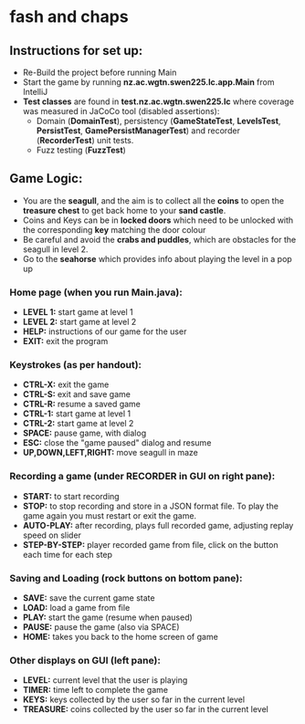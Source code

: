 # fash and chaps


## Instructions for set up:
- Re-Build the project before running Main
- Start the game by running **nz.ac.wgtn.swen225.lc.app.Main** from IntelliJ
- **Test classes** are found in **test.nz.ac.wgtn.swen225.lc** where coverage was measured in JaCoCo tool (disabled assertions):
    - Domain (**DomainTest**), persistency (**GameStateTest**, **LevelsTest**, **PersistTest**, **GamePersistManagerTest**) and recorder (**RecorderTest**) unit tests.
    - Fuzz testing (**FuzzTest**)

## Game Logic:
- You are the **seagull**, and the aim is to collect all the **coins** to open the **treasure chest** to get back home to your **sand castle**.
- Coins and Keys can be in **locked doors** which need to be unlocked with the corresponding **key** matching the door colour
- Be careful and avoid the **crabs and puddles**, which are obstacles for the seagull in level 2.
- Go to the **seahorse** which provides info about playing the level in a pop up

### Home page (when you run Main.java):
- **LEVEL 1:** start game at level 1
- **LEVEL 2:** start game at level 2
- **HELP:** instructions of our game for the user
- **EXIT:** exit the program

### Keystrokes (as per handout):
- **CTRL-X:** exit the game
- **CTRL-S:** exit and save game
- **CTRL-R:** resume a saved game
- **CTRL-1:** start game at level 1
- **CTRL-2:** start game at level 2
- **SPACE:** pause game, with dialog
- **ESC:** close the "game paused" dialog and resume
- **UP,DOWN,LEFT,RIGHT:** move seagull in maze

### Recording a game (under RECORDER in GUI on right pane):
- **START:** to start recording
- **STOP:** to stop recording and store in a JSON format file. To play the game again you must restart or exit the game.
- **AUTO-PLAY:** after recording, plays full recorded game, adjusting replay speed on slider
- **STEP-BY-STEP:** player recorded game from file, click on the button each time for each step

### Saving and Loading (rock buttons on bottom pane):
- **SAVE:** save the current game state
- **LOAD:** load a game from file
- **PLAY:** start the game (resume when paused)
- **PAUSE:** pause the game (also via SPACE)
- **HOME:** takes you back to the home screen of game

### Other displays on GUI (left pane):
- **LEVEL:** current level that the user is playing
- **TIMER:** time left to complete the game
- **KEYS:** keys collected by the user so far in the current level
- **TREASURE:** coins collected by the user so far in the current level